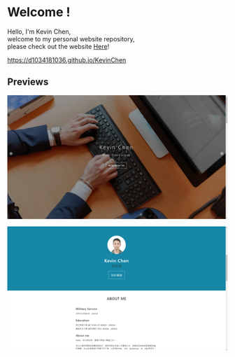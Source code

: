 # Welcome !

Hello, I'm Kevin Chen,  
welcome to my personal website repository,  
please check out the website [Here](https://d1034181036.github.io/KevinChen)!

https://d1034181036.github.io/KevinChen

## Previews
  
![preview1](img/preview1.png)

![preview2](img/preview2.png)
